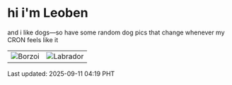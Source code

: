 # hi i'm Leoben

and i like dogs—so have some random dog pics that change whenever my CRON feels like it

|  |  |
|--------|----------|
| ![Borzoi](https://random-dog-vercel.vercel.app/api/random-borzoi?v=1757535558) | ![Labrador](https://random-dog-vercel.vercel.app/api/random-labrador?v=1757535558) |

Last updated: 2025-09-11 04:19 PHT
